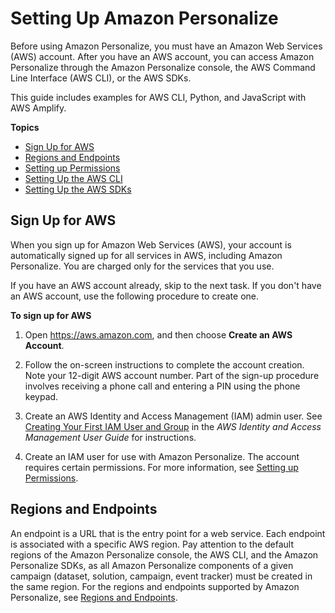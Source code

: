# Setting Up Amazon Personalize<a name="setup"></a>

Before using Amazon Personalize, you must have an Amazon Web Services \(AWS\) account\. After you have an AWS account, you can access Amazon Personalize through the Amazon Personalize console, the AWS Command Line Interface \(AWS CLI\), or the AWS SDKs\.

This guide includes examples for AWS CLI, Python, and JavaScript with AWS Amplify\.

**Topics**
+ [Sign Up for AWS](#aws-personalize-set-up-aws-account)
+ [Regions and Endpoints](#endpoints)
+ [Setting up Permissions](aws-personalize-set-up-permissions.md)
+ [Setting Up the AWS CLI](aws-personalize-set-up-aws-cli.md)
+ [Setting Up the AWS SDKs](aws-personalize-set-up-sdks.md)

## Sign Up for AWS<a name="aws-personalize-set-up-aws-account"></a>

When you sign up for Amazon Web Services \(AWS\), your account is automatically signed up for all services in AWS, including Amazon Personalize\. You are charged only for the services that you use\.

If you have an AWS account already, skip to the next task\. If you don't have an AWS account, use the following procedure to create one\.<a name="proc-set-up-aws-account"></a>

**To sign up for AWS**

1. Open [https://aws\.amazon\.com](https://aws.amazon.com), and then choose **Create an AWS Account**\.

1. Follow the on\-screen instructions to complete the account creation\. Note your 12\-digit AWS account number\. Part of the sign\-up procedure involves receiving a phone call and entering a PIN using the phone keypad\.

1. Create an AWS Identity and Access Management \(IAM\) admin user\. See [Creating Your First IAM User and Group](https://docs.aws.amazon.com/IAM/latest/UserGuide/getting-started_create-admin-group.html) in the *AWS Identity and Access Management User Guide* for instructions\.

1. Create an IAM user for use with Amazon Personalize\. The account requires certain permissions\. For more information, see [Setting up Permissions](aws-personalize-set-up-permissions.md)\.

## Regions and Endpoints<a name="endpoints"></a>

An endpoint is a URL that is the entry point for a web service\. Each endpoint is associated with a specific AWS region\. Pay attention to the default regions of the Amazon Personalize console, the AWS CLI, and the Amazon Personalize SDKs, as all Amazon Personalize components of a given campaign \(dataset, solution, campaign, event tracker\) must be created in the same region\. For the regions and endpoints supported by Amazon Personalize, see [Regions and Endpoints](https://docs.aws.amazon.com/general/latest/gr/rande.html#personalize_region)\.